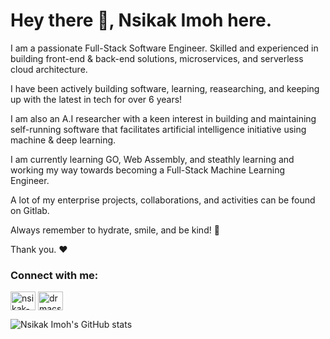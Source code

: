 <h1 align="left">Hey there 👋, Nsikak Imoh here.</h1>
<p align="left">I am a passionate Full-Stack Software Engineer. Skilled and experienced in building front-end & back-end solutions, microservices, and serverless cloud architecture.</p>
<p align="left">I have been actively building software, learning, reasearching, and keeping up with the latest in tech for over 6 years! </p>
<p align="left">I am also an A.I researcher with a keen interest in building and maintaining self-running software that facilitates artificial intelligence initiative using machine & deep learning.</p>

<p align="left">I am currently learning GO, Web Assembly, and steathly learning and working my way towards becoming a Full-Stack Machine Learning Engineer.</p>
<p align="left">A lot of my enterprise projects, collaborations, and activities can be found on Gitlab.</p>
<p align="left">Always remember to hydrate, smile, and be kind! 🥺</p>
<p align="left">Thank you. ❤️</p>

<h3 align="left">Connect with me:</h3>
<p align="left">
<a href="https://linkedin.com/in/nsikak-imoh" target="blank"><img align="center" src="https://raw.githubusercontent.com/rahuldkjain/github-profile-readme-generator/master/src/images/icons/Social/linked-in-alt.svg" alt="nsikak-imoh" height="30" width="40" /></a>
<a href="https://instagram.com/drmacsika" target="blank"><img align="center" src="https://raw.githubusercontent.com/rahuldkjain/github-profile-readme-generator/master/src/images/icons/Social/instagram.svg" alt="drmacsika" height="30" width="40" /></a>
</p>

![Nsikak Imoh's GitHub stats](https://github-readme-stats.vercel.app/api?username=drmacsika&count_private=true&show_icons=true)


